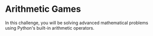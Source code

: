 # Arithmetic Games

In this challenge, you will be solving advanced mathematical problems using Python's built-in arithmetic operators.

